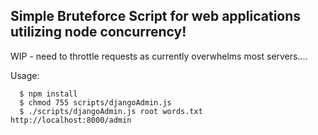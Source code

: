 ## Simple Bruteforce Script for web applications utilizing node concurrency!

WIP - need to throttle requests as currently overwhelms most servers....

Usage:

```shell
  $ npm install
  $ chmod 755 scripts/djangoAdmin.js
  $ ./scripts/djangoAdmin.js root words.txt http://localhost:8000/admin
```
